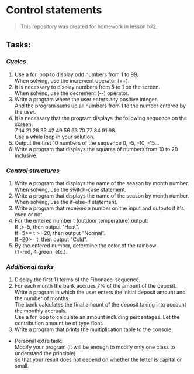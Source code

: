 # Control statements

>This repository was created for homework in lesson №2.

## Tasks:

### *Cycles*
1. Use a for loop to display odd numbers from 1 to 99.  
   When solving, use the increment operator (++).
2. It is necessary to display numbers from 5 to 1 on the screen.  
   When solving, use the decrement (--) operator.
3. Write a program where the user enters any positive integer.  
   And the program sums up all numbers from 1 to the number entered by the user.
4. It is necessary that the program displays the following sequence on the screen:  
   7 14 21 28 35 42 49 56 63 70 77 84 91 98.  
   Use a while loop in your solution.
5. Output the first 10 numbers of the sequence 0, -5, -10, -15...
6. Write a program that displays the squares of numbers from 10 to 20 inclusive.

### *Control structures*
1. Write a program that displays the name of the season by month number.  
   When solving, use the switch-case statement.
 2. Write a program that displays the name of the season by month number.  
   When solving, use the if-else-if statement.
3. Write a program that receives a number on the input and outputs if it's even or not.
4. For the entered number t (outdoor temperature) output:  
           If t>–5, then output "Heat".   
           If –5>= t > –20, then output "Normal".  
           If –20>= t, then output "Cold".  
5. By the entered number, determine the color of the rainbow  
   (1 -red, 4 green, etc.). 
   
### *Additional tasks*
1. Display the first 11 terms of the Fibonacci sequence.
2. For each month the bank accrues 7% of the amount of the deposit.  
   Write a program in which the user enters the initial deposit amount and the number of months.  
   The bank calculates the final amount of the deposit taking into account the monthly accruals.  
   Use a for loop to calculate an amount including percentages. Let the contribution amount be of type float.
3. Write a program that prints the multiplication table to the console.  
- Personal extra task:  
   Modify your program (it will be enough to modify only one class to understand the principle)  
   so that your result does not depend on whether the letter is capital or small.
